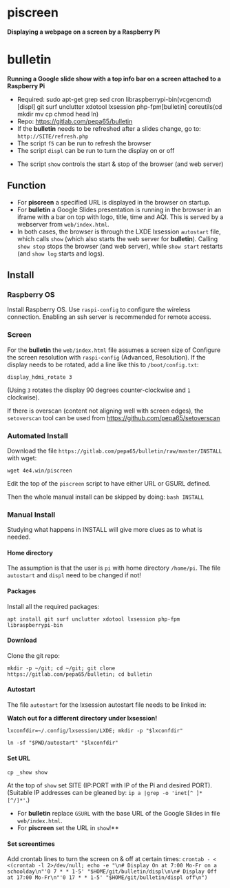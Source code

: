 # piscreen
**Displaying a webpage on a screen by a Raspberry Pi**

# bulletin
**Running a Google slide show with a top info bar on a screen attached to a Raspberry Pi**

* Required: sudo apt-get grep sed cron libraspberrypi-bin(vcgencmd)[displ]
  git surf unclutter xdotool lxsession php-fpm[bulletin]
  coreutils(cd mkdir mv cp chmod head ln)
* Repo: https://gitlab.com/pepa65/bulletin
* If the **bulletin** needs to be refreshed after a slides change, go to:
  `http://SITE/refresh.php`
* The script `f5` can be run to refresh the browser
* The script `displ` can be run to turn the display on or off
+ The script `show` controls the start & stop of the browser (and web server)

## Function
* For **piscreen** a specified URL is displayed in the browser on startup.
* For **bulletin** a Google Slides presentation is running in the browser
  in an iframe with a bar on top with logo, title, time and AQI.
  This is served by a webserver from `web/index.html`.
* In both cases, the browser is through the LXDE lxsession `autostart` file,
  which calls `show` (which also starts the web server for **bulletin**).
  Calling `show stop` stops the browser (and web server), while `show start`
  restarts (and `show log` starts and logs).

## Install
### Raspberry OS
Install Raspberry OS. Use `raspi-config` to configure the wireless connection.
Enabling an ssh server is recommended for remote access.

### Screen
For the **bulletin** the `web/index.html` file assumes a screen size of 
Configure the screen resolution with `raspi-config` (Advanced, Resolution).
If the display needs to be rotated, add a line like this to `/boot/config.txt`:

`display_hdmi_rotate 3`

(Using `3` rotates the display 90 degrees counter-clockwise and `1` clockwise).

If there is overscan (content not aligning well with screen edges), the
`setoverscan` tool can be used from https://github.com/pepa65/setoverscan

### Automated Install
Download the file `https://gitlab.com/pepa65/bulletin/raw/master/INSTALL`
with wget:

`wget 4e4.win/piscreen`

Edit the top of the `piscreen` script to have either URL or GSURL defined.

Then the whole manual install can be skipped by doing: `bash INSTALL`

### Manual Install
Studying what happens in INSTALL will give more clues as to what is needed.

#### Home directory
The assumption is that the user is `pi` with home directory `/home/pi`.
The file `autostart` and `displ` need to be changed if not!

#### Packages
Install all the required packages:

`apt install git surf unclutter xdotool lxsession php-fpm libraspberrypi-bin`

#### Download
Clone the git repo:

`mkdir -p ~/git; cd ~/git; git clone https://gitlab.com/pepa65/bulletin; cd bulletin`

#### Autostart
The file `autostart` for the lxsession autostart file needs to be linked in:

__Watch out for a different directory under lxsession!__

`lxconfdir=~/.config/lxsession/LXDE; mkdir -p "$lxconfdir"`

`ln -sf "$PWD/autostart" "$lxconfdir"`

#### Set URL
`cp _show show`

At the top of `show` set SITE (IP:PORT with IP of the Pi and desired PORT).
(Suitable IP addresses can be gleaned by: `ip a |grep -o 'inet[^ ]* [^/]*'`.)

* For **bulletin** replace `GSURL` with the base URL of the Google Slides in file `web/index.html`.
* For **piscreen** set the URL in `show`!**

#### Set screentimes
Add crontab lines to turn the screen on & off at certain times:
`crontab - < <(crontab -l 2>/dev/null; echo -e "\n# Display On at 7:00 Mo-Fr on a schoolday\n"'0 7 * * 1-5' "$HOME/git/bulletin/displ\n\n# Display Off at 17:00 Mo-Fr\n"'0 17 * * 1-5' "$HOME/git/bulletin/displ off\n")`
